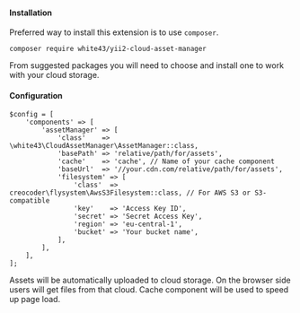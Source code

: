 #### Installation

Preferred way to install this extension is to use `composer`.

```
composer require white43/yii2-cloud-asset-manager
```

From suggested packages you will need to choose and install one to work with your cloud storage.

#### Configuration

```
$config = [
    'components' => [
        'assetManager' => [
            'class'    => \white43\CloudAssetManager\AssetManager::class,
            'basePath' => 'relative/path/for/assets',
            'cache'    => 'cache', // Name of your cache component
            'baseUrl'  => '//your.cdn.com/relative/path/for/assets',
            'filesystem' => [
                'class'  => creocoder\flysystem\AwsS3Filesystem::class, // For AWS S3 or S3-compatible
                'key'    => 'Access Key ID',
                'secret' => 'Secret Access Key',
                'region' => 'eu-central-1',
                'bucket' => 'Your bucket name',
            ],
        ],
    ],
];
```

Assets will be automatically uploaded to cloud storage. On the browser side users will get files from that cloud. Cache component will be used to speed up page load.  
